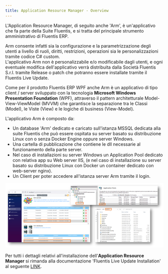 ```yaml
---
title: Application Resource Manager - Overview
---
```


L'Application Resource Manager, di seguito anche 'Arm', è un'applicativo che fa parte della Suite Fluentis, e si tratta del principale strumento amministrativo di Fluentis ERP.  

Arm consente infatti sia la configurazione e la parametrizzazione degli utenti a livello di ruoli, diritti, restrizioni, operazioni sia le personalizzazioni tramite codice C# custom.  
L'applicativo Arm non è personalizzabile e/o modificabile dagli utenti, e ogni eventuale modifica dell'applicativo verrà distribuita dalla Società Fluentis S.r.l. tramite Release o patch che potranno essere installate tramite il Fluentis Live Update.  

Come per il prodotto Fluentis ERP WPF anche Arm è un applicativo di tipo client / server sviluppato con la tecnologia **Microsoft Windows Presentation Foundation** (WPF), attraverso il pattern architetturale Model-View-ViewModel (MVVM) che garantisce la separazione tra le Classi (Model), le Viste (View) e le logiche di business (View-Model).

L'applicativo Arm è composto da:

* Un database 'Arm' dedicato e caricato sull'istanza MSSQL dedicata alla suite Fluentis che può essere ospitata su server basato su distribuzione Linux con o senza Docker Engine oppure server Windows.
* Una cartella di pubblicazione che contiene le dll necessarie al funzionamento della parte server.
* Nel caso di installazioni su server Windows un Application Pool dedicato con relativa app su Web server IIS, (e nel caso di installazione su server basato su distribuzione Linux con Docker un container dedicato con web-server nginx).
* Un Client per poter accedere all'istanza server Arm tramite il login.

![alt text](image.png)

Per tutti i dettagli relativi all'installazione dell'**Application Resource Manager**  si rimanda alla documentazione 'Fluentis Live Update Installation' al seguente [LINK](https://docs.fluentis.com/Advanced/FluentisLiveUpdate/).  


